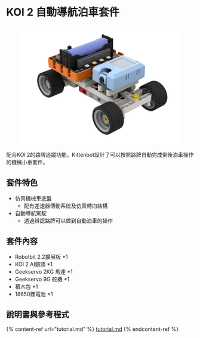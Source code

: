# KOI 2 自動導航泊車套件

<figure><img src="../../.gitbook/assets/鄧顯 小車.png" alt=""><figcaption></figcaption></figure>

配合KOI 2的路牌追蹤功能，Kittenbot設計了可以按照路牌自動完成倒後泊車操作的機械小車套件。

## 套件特色

* 仿真機械車底盤
  * 配有差速器傳動系統及仿真轉向結構
* 自動導航駕駛
  * 透過辨認路牌可以做到自動泊車的操作

## 套件內容

* Robotbit 2.2擴展板 \*1
* KOI 2 AI鏡頭 \*1
* Geekservo 2KG 馬達 \*1
* Geekservo 9G 舵機 \*1
* 積木包 \*1
* 18650鋰電池 \*1

## 說明書與參考程式

{% content-ref url="tutorial.md" %}
[tutorial.md](tutorial.md)
{% endcontent-ref %}
